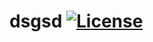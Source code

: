 # dsgsd  [![License](https://img.shields.io/badge/License-Apache%202.0-blue.svg)](https://opensource.org/licenses/Apache-2.0)
  
